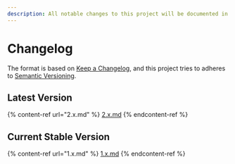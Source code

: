 ```yaml
---
description: All notable changes to this project will be documented in this file.
---
```


# Changelog

The format is based on [Keep a Changelog](https://keepachangelog.com/en/1.0.0/), and this project tries to adheres to [Semantic Versioning](https://semver.org/spec/v2.0.0.html).

## Latest Version

{% content-ref url="2.x.md" %}
[2.x.md](2.x.md)
{% endcontent-ref %}

## Current Stable Version

{% content-ref url="1.x.md" %}
[1.x.md](1.x.md)
{% endcontent-ref %}

